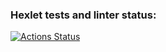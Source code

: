 ### Hexlet tests and linter status:
[![Actions Status](https://github.com/AlexKozlova/js-starter-project-44/actions/workflows/hexlet-check.yml/badge.svg)](https://github.com/AlexKozlova/js-starter-project-44/actions)